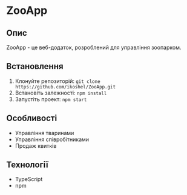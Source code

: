 # ZooApp

## Опис
ZooApp - це веб-додаток, розроблений для управління зоопарком.

## Встановлення
1. Клонуйте репозиторій: `git clone https://github.com/ikoshel/ZooApp.git`
2. Встановіть залежності: `npm install`
3. Запустіть проект: `npm start`

## Особливості
- Управління тваринами
- Управління співробітниками
- Продаж квитків

## Технології
- TypeScript
- npm